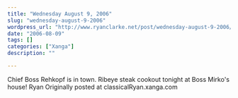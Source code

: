 ```yaml
---
title: "Wednesday August 9, 2006"
slug: "wednesday-august-9-2006"
wordpress_url: "http://www.ryanclarke.net/post/wednesday-august-9-2006/"
date: "2006-08-09"
tags: []
categories: ["Xanga"]
description: ""

---
```


Chief Boss Rehkopf is in town.
Ribeye steak cookout tonight at Boss Mirko's house!
Ryan
Originally posted at classicalRyan.xanga.com

